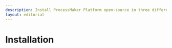 ```yaml
---
description: Install ProcessMaker Platform open-source in three different ways.
layout: editorial
---
```


# Installation

